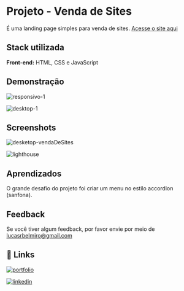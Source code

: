 
# Projeto - Venda de Sites

É uma landing page simples para venda de sites. [Acesse o site aqui](https://venda-de-sites.vercel.app/)


## Stack utilizada

**Front-end:** HTML, CSS e JavaScript



## Demonstração

![responsivo-1](https://github.com/Lucas-Belmiro/Projeto_Tera_Ecomerce/assets/103300371/741863a0-2c11-49cd-862f-7d5a1c19b1fe)

![desktop-1](https://github.com/Lucas-Belmiro/Projeto_Tera_Ecomerce/assets/103300371/2e46be64-7e0f-4048-9824-6ab42141c0b1)



## Screenshots

![desketop-vendaDeSites](https://github.com/Lucas-Belmiro/Projeto_Tera_Ecomerce/assets/103300371/cce018c6-58c3-409e-b00d-e93820cf2137)

![lighthouse](https://github.com/Lucas-Belmiro/Projeto_Tera_Ecomerce/assets/103300371/d2326250-774f-44e7-b78e-ed27338cd344)



## Aprendizados

O grande desafio do projeto foi  criar um menu no estilo accordion (sanfona).


## Feedback

Se você tiver algum feedback, por favor envie por meio de lucasrbelmiro@gmail.com


## 🔗 Links
[![portfolio](https://img.shields.io/badge/my_portfolio-000?style=for-the-badge&logo=ko-fi&logoColor=white)](https://portfolio-lucas-lemon.vercel.app/)

[![linkedin](https://img.shields.io/badge/linkedin-0A66C2?style=for-the-badge&logo=linkedin&logoColor=white)](https://www.linkedin.com/in/lucasbelmiro/)

